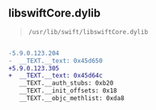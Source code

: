 ## libswiftCore.dylib

> `/usr/lib/swift/libswiftCore.dylib`

```diff

-5.9.0.123.204
-  __TEXT.__text: 0x45d650
+5.9.0.123.305
+  __TEXT.__text: 0x45d64c
   __TEXT.__auth_stubs: 0xb20
   __TEXT.__init_offsets: 0x18
   __TEXT.__objc_methlist: 0xda8

```
